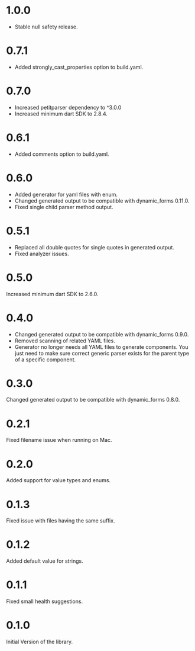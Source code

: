 # 1.0.0

* Stable null safety release.

# 0.7.1

* Added strongly_cast_properties option to build.yaml.

# 0.7.0

* Increased petitparser dependency to ^3.0.0
* Increased minimum dart SDK to 2.8.4.

# 0.6.1

* Added comments option to build.yaml.

# 0.6.0

* Added generator for yaml files with enum.
* Changed generated output to be compatible with dynamic_forms 0.11.0.
* Fixed single child parser method output.

# 0.5.1

* Replaced all double quotes for single quotes in generated output.
* Fixed analyzer issues.

# 0.5.0

Increased minimum dart SDK to 2.6.0.

# 0.4.0

* Changed generated output to be compatible with dynamic_forms 0.9.0.
* Removed scanning of related YAML files.
* Generator no longer needs all YAML files to generate components. You just need to make sure correct generic parser exists for the parent type of a specific component.

# 0.3.0

Changed generated output to be compatible with dynamic_forms 0.8.0.

# 0.2.1

Fixed filename issue when running on Mac.

# 0.2.0

Added support for value types and enums.

# 0.1.3

Fixed issue with files having the same suffix.

# 0.1.2

Added default value for strings.

# 0.1.1

Fixed small health suggestions.

# 0.1.0

Initial Version of the library.